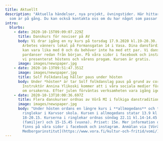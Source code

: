 ```yaml
---
title: Aktuellt
description: "Aktuella händelser, nya projekt, övningstider. Här hittar du allt
  som är på gång. Du kan också kontakta oss om du har något som passar in här. "
intro:
  blurbs:
    - date: 2020-10-15T09:09:07.229Z
      title: Danskurs för noviser på AV
      body: Vi drar igång en ny kurs på torsdag 17.9.2020 kl.19-20.30. Vi dansar i
        Arbetes vänners lokal på Formansgatan 14 i Vasa. Dina dansfärdigheter
        kan vara lika med 0 och du behöver inte ha med ett par. Vi dansar lätta
        pardanser redan från början. På våra sidor i facebook och instagram har
        vi presenterat höstens och vårens progam. Kursen är gratis.
      image: images/newspaper.jpg
    - date: 2020-10-13T09:51:47.351Z
      image: images/newspaper.jpg
      title: Solf Folkdanslag håller paus under hösten
      body: Under *hösten* är tar Solf folkdanslag paus på grund av coronaepidemin.
        Instruktör Annina Ylikoski kommer att i våra sociala medier förklara mer
        om orsakerna. Efter julen förväntas verksamheten vara igång igen.
    - date: 2020-10-13T10:00:36.697Z
      title: Flera danskurser ordnas av Vörå MI i folkiga danstraditioner
      image: images/newspaper.jpg
      body: "Under hösten ordans en längre kurs i **allmogedans** och två kortkurser i
        ringlekar i Karvsor skola. Kursen i allmogedans statar 13.9 kl.
        18-20.15. Kurserna i ringlekar ordnas söndag 22.11 kl.14-14.45
        (familjer) och 15-15.45 (vuxna). Priset: 15e. Mer information om kursen
        finns på våra sidor i facebook och instagram. Anmälan via [Vörå
        Medborgarinstitut](https://www.vora.fi/kultur-och-fritid/vomi/)"
---
```

